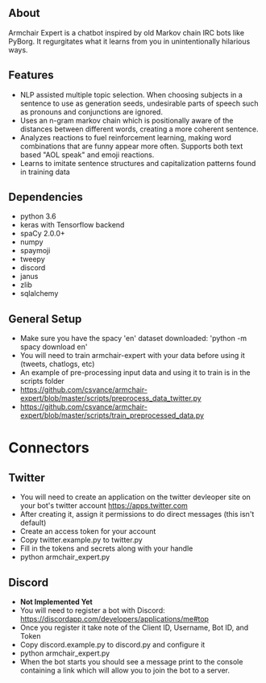 ## About
Armchair Expert is a chatbot inspired by old Markov chain IRC bots like PyBorg. It regurgitates what it learns from you in unintentionally hilarious ways. 

## Features
- NLP assisted multiple topic selection. When choosing subjects in a sentence to use as generation seeds, undesirable parts of speech such as pronouns and conjunctions are ignored.
- Uses an n-gram markov chain which is positionally aware of the distances between different words, creating a more coherent sentence.
- Analyzes reactions to fuel reinforcement learning, making word combinations that are funny appear more often. Supports both text based "AOL speak" and emoji reactions.
- Learns to imitate sentence structures and capitalization patterns found in training data

## Dependencies
- python 3.6
- keras with Tensorflow backend
- spaCy 2.0.0+
- numpy
- spaymoji
- tweepy
- discord
- janus
- zlib
- sqlalchemy

## General Setup
- Make sure you have the spacy 'en' dataset downloaded: 'python -m spacy download en'
- You will need to train armchair-expert with your data before using it (tweets, chatlogs, etc)
- An example of pre-processing input data and using it to train is in the scripts folder
- https://github.com/csvance/armchair-expert/blob/master/scripts/preprocess_data_twitter.py
- https://github.com/csvance/armchair-expert/blob/master/scripts/train_preprocessed_data.py

# Connectors
## Twitter
- You will need to create an application on the twitter devleoper site on your bot's twitter account https://apps.twitter.com
- After creating it, assign it permissions to do direct messages (this isn't default)
- Create an access token for your account
- Copy twitter.example.py to twitter.py
- Fill in the tokens and secrets along with your handle
- python armchair_expert.py

## Discord
- **Not Implemented Yet**
- You will need to register a bot with Discord: https://discordapp.com/developers/applications/me#top
- Once you register it take note of the Client ID, Username, Bot ID, and Token
- Copy discord.example.py to discord.py and configure it
- python armchair_expert.py
- When the bot starts you should see a message print to the console containing a link which will allow you to join the bot to a server.

